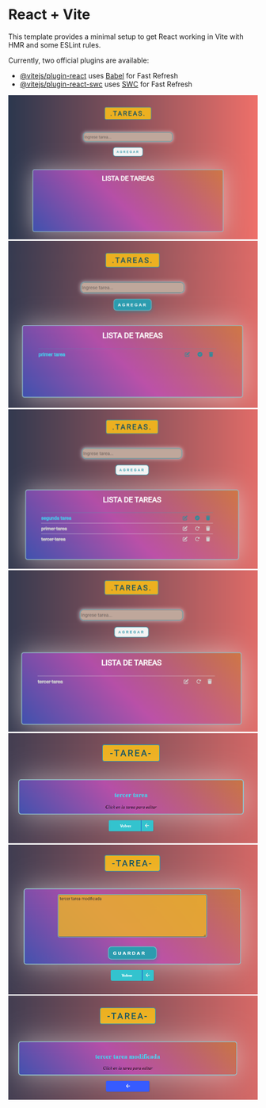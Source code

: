 # React + Vite

This template provides a minimal setup to get React working in Vite with HMR and some ESLint rules.

Currently, two official plugins are available:

- [@vitejs/plugin-react](https://github.com/vitejs/vite-plugin-react/blob/main/packages/plugin-react/README.md) uses [Babel](https://babeljs.io/) for Fast Refresh
- [@vitejs/plugin-react-swc](https://github.com/vitejs/vite-plugin-react-swc) uses [SWC](https://swc.rs/) for Fast Refresh


![Sin tareas](/src/screenshots/1.png)
![Primer tarea agregada](/src/screenshots/2.png)
![Tareas completadas y sin completar con prioridad para completadas](/src/screenshots/3.png)
![Tareas eliminadas](/src/screenshots/4.png)
![Tarea seleccionada individual](/src/screenshots/5.png)
![Edicion de tarea](/src/screenshots/6.png)
![Guardado con exito de tarea editada](/src/screenshots/7.png)
